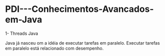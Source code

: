 # PDI---Conhecimentos-Avancados-em-Java

1- Threads Java 
<p> Java já nasceu om a idéia de executar tarefas em paralelo. Executar tarefas em paralelo está relacionado com desempenho. </p>
